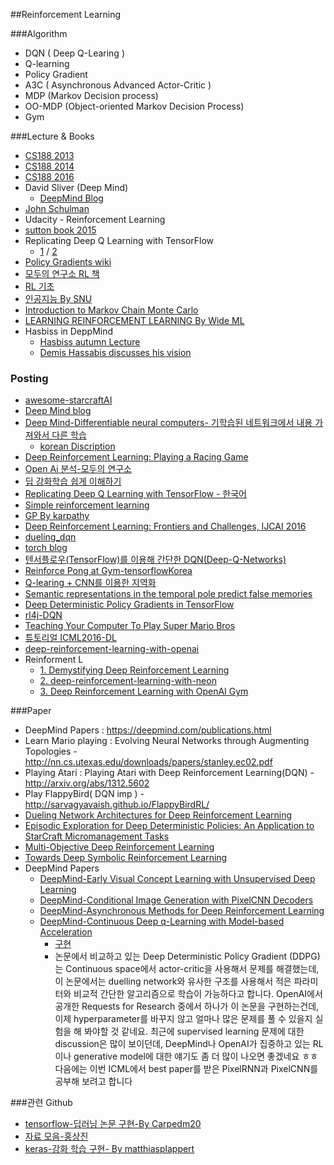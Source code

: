 ##Reinforcement Learning

###Algorithm
- DQN ( Deep Q-Learing )
- Q-learning
- Policy Gradient
- A3C ( Asynchronous Advanced Actor-Critic )
- MDP (Markov Decision process)
- OO-MDP (Object-oriented Markov Decision Process)
- Gym

###Lecture & Books
- [CS188 2013](https://www.youtube.com/user/CS188Spring2013)
- [CS188 2014](https://www.youtube.com/watch?v=IXuHxkpO5E8)
- [CS188 2016](https://www.youtube.com/watch?v=3aCn2-Slaoc&list=PLIeooNSdhQE5kRrB71yu5yP9BRCJCSbMt)
- David Sliver (Deep Mind)
  - [DeepMind Blog](https://deepmind.com/blog/deep-reinforcement-learning/)
- [John Schulman](https://www.youtube.com/watch?v=aUrX-rP_ss4&index=1&list=PLUdqnrHmtdXQuivfwPyEKi3y5eQJqo1c4)
- Udacity - Reinforcement Learning
- [sutton book 2015 ](https://www.dropbox.com/s/b3psxv2r0ccmf80/book2015oct.pdf?dl=0)
- Replicating Deep Q Learning with TensorFlow 
  - [1](https://www.youtube.com/watch?v=suNNrEHDR-I) / [2](https://www.youtube.com/watch?v=Zu-oNPPVvfI)
- [Policy Gradients wiki](http://www.scholarpedia.org/article/Policy_gradient_methods)
- [모두의 연구소 RL 책](https://dnddnjs.gitbooks.io/rl/content/)
- [RL 기초 ](https://norman3.github.io/rl/)
- [인공지능 By SNU](https://www.youtube.com/playlist?list=PLzWH6Ydh35ggVGbBh48TNs635gv2nxkFI)
- [Introduction to Markov Chain Monte Carlo](http://www.mcmchandbook.net/HandbookChapter1.pdf)
- [LEARNING REINFORCEMENT LEARNING By Wide ML](http://www.wildml.com/2016/10/learning-reinforcement-learning/#comments)
- Hasbiss in DeppMind
  - [Hasbiss autumn Lecture](https://www.youtube.com/watch?v=Psk5DLpqp3o)
  - [Demis Hassabis discusses his vision ](https://www.youtube.com/watch?v=iHrn2zLFh8Y&index=41&list=WL)

### Posting
- [awesome-starcraftAI](https://github.com/SKTBrain/awesome-starcraftAI)
- [Deep Mind blog](https://deepmind.com/blog)
- [Deep Mind-Differentiable neural computers- 기학습된 네트워크에서 내용 가져와서 다른 학습](https://deepmind.com/blog/differentiable-neural-computers/)
  - [korean Discription](https://tensorflowkorea.wordpress.com/2016/10/13/deepminds-new-paper-memory-augmented-neural-network/)
- [Deep Reinforcement Learning: Playing a Racing Game](https://lopespm.github.io/machine_learning/2016/10/06/deep-reinforcement-learning-racing-game.html)
- [Open Ai 분석-모두의 연구소](http://www.modulabs.co.kr/RL_library/2621)
- [딥 강화학습 쉽게 이해하기](http://ddanggle.github.io/ml/ai/cs/2016/09/24/demystifyingDL.html)
- [Replicating Deep Q Learning with TensorFlow - 한국어](https://www.youtube.com/watch?v=suNNrEHDR-I)
- [Simple reinforcement learning ](http://kvfrans.com/simple-algoritms-for-solving-cartpole/)
- [GP By karpathy](http://karpathy.github.io/2016/05/31/rl/)
- [Deep Reinforcement Learning: Frontiers and Challenges, IJCAI 2016](https://sites.google.com/site/deeprlijcai16/programme)
- [dueling_dqn](http://torch.ch/blog/2016/04/30/dueling_dqn.html)
- [torch blog](http://torch.ch/blog/index.html)
- [텐서플로우(TensorFlow)를 이용해 간단한 DQN(Deep-Q-Networks) ](http://solarisailab.com/archives/486)
- [Reinforce Pong at Gym-tensorflowKorea](https://tensorflowkorea.wordpress.com/2016/07/13/reinforce-pong-at-gym/)
- [Q-learing + CNN를 이용한 지역화](http://www.slideshare.net/ssuser06e0c5/q-learning-cnn-object-localization)
- [Semantic representations in the temporal pole predict false memories](http://www.pnas.org/content/early/2016/08/16/1610686113.long)
- [Deep Deterministic Policy Gradients in TensorFlow](http://pemami4911.github.io/blog_posts/2016/08/21/ddpg-rl.html)
- [rl4j-DQN](https://rubenfiszel.github.io/posts/rl4j/2016-09-08-DQN-Learning-to-play-from-pixels-step-by-step.html)
- [Teaching Your Computer To Play Super Mario Bros](http://www.ehrenbrav.com/2016/08/teaching-your-computer-to-play-super-mario-bros-a-fork-of-the-google-deepmind-atari-machine-learning-project/?ref=mybridge.co)
- [튜토리얼 ICML2016-DL](http://techtalks.tv/talks/deep-reinforcement-learning/62360/)
- [deep-reinforcement-learning-with-openai](http://www.rubedo.com.br/2016/08/deep-reinforcement-learning-with-openai.html)
- Reinforment L 
  - [1. Demystifying Deep Reinforcement Learning](https://www.nervanasys.com/demystifying-deep-reinforcement-learning/)
  - [2. deep-reinforcement-learning-with-neon](https://www.nervanasys.com/deep-reinforcement-learning-with-neon/)
  - [3. Deep Reinforcement Learning with OpenAI Gym](https://www.nervanasys.com/openai/)


###Paper
- DeepMind Papers : https://deepmind.com/publications.html
- Learn Mario playing : Evolving Neural Networks through Augmenting Topologies - http://nn.cs.utexas.edu/downloads/papers/stanley.ec02.pdf
- Playing Atari : Playing Atari with Deep Reinforcement Learning(DQN) - http://arxiv.org/abs/1312.5602
- Play FlappyBird( DQN imp ) - http://sarvagyavaish.github.io/FlappyBirdRL/
- [Dueling Network Architectures for Deep Reinforcement Learning](http://arxiv.org/pdf/1511.06581v3.pdf)
- [Episodic Exploration for Deep Deterministic Policies: An Application to StarCraft Micromanagement Tasks](http://arxiv.org/abs/1609.02993)
- [Multi-Objective Deep Reinforcement Learning](https://arxiv.org/abs/1610.02707)
- [Towards Deep Symbolic Reinforcement Learning](https://arxiv.org/pdf/1609.05518.pdf)
- DeepMind Papers
  - [DeepMind-Early Visual Concept Learning with Unsupervised Deep Learning](https://arxiv.org/pdf/1606.05579.pdf)
  - [DeepMind-Conditional Image Generation with PixelCNN Decoders](https://arxiv.org/pdf/1606.05579.pdf)
  - [DeepMind-Asynchronous Methods for Deep Reinforcement Learning](http://arxiv.org/pdf/1602.01783.pdf)
  - [DeepMind-Continuous Deep q-Learning with Model-based Acceleration](http://arxiv.org/pdf/1603.00748v1.pdf)
    - [구현](https://github.com/carpedm20/NAF-tensorflow)
    - 논문에서 비교하고 있는 Deep Deterministic Policy Gradient (DDPG)는 Continuous space에서 actor-critic을 사용해서 문제를 해결했는데, 이 논문에서는 duelling network와 유사한 구조를 사용해서 적은 파라미터와 비교적 간단한 알고리즘으로 학습이 가능하다고 합니다. OpenAI에서 공개한 Requests for Research 중에서 하나가 이 논문을 구현하는건데, 이제 hyperparameter를 바꾸지 않고 얼마나 많은 문제를 풀 수 있을지 실험을 해 봐야할 것 같네요.
    최근에 supervised learning 문제에 대한 discussion은 많이 보이던데, DeepMind나 OpenAI가 집중하고 있는 RL이나 generative model에 대한 얘기도 좀 더 많이 나오면 좋겠네요 ㅎㅎ 다음에는 이번 ICML에서 best paper를 받은 PixelRNN과 PixelCNN를 공부해 보려고 합니다

###관련 Github
- [tensorflow-딥러닝 논문 구현-By Carpedm20](https://github.com/carpedm20/deep-rl-tensorflow)
- [자료 모음-홍상진](https://github.com/sangjinhong/deep_learning)
- [keras-강화 학습 구현- By matthiasplappert](https://github.com/matthiasplappert/keras-rl)
